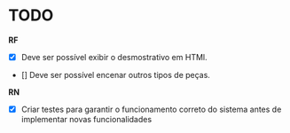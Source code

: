 # TODO

**RF**

- [x] Deve ser possível exibir o desmostrativo em HTMl.
- [] Deve ser possível encenar outros tipos de peças.

**RN**

- [x] Criar testes para garantir o funcionamento correto do sistema antes de implementar novas funcionalidades